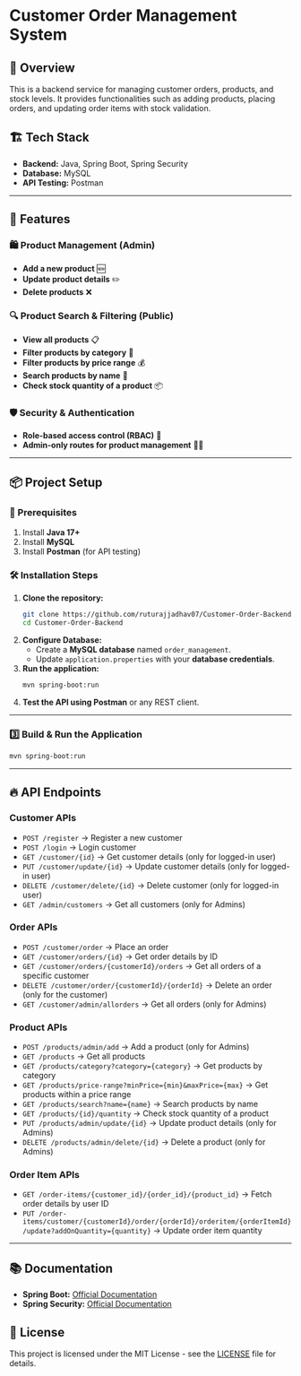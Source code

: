 # Customer Order Management System

## 📌 Overview

This is a backend service for managing customer orders, products, and stock levels. It provides functionalities such as adding products, placing orders, and updating order items with stock validation.

## 🏗️ Tech Stack

- **Backend:** Java, Spring Boot, Spring Security
- **Database:** MySQL
- **API Testing:** Postman

---

## 🚀 Features

### 🛍️ Product Management (Admin)

- **Add a new product** 🆕
- **Update product details** ✏️
- **Delete products** ❌

### 🔍 Product Search & Filtering (Public)

- **View all products** 📋
- **Filter products by category** 📂
- **Filter products by price range** 💰
- **Search products by name** 🔎
- **Check stock quantity of a product** 📦

### 🛡️ Security & Authentication

- **Role-based access control (RBAC)** 🔑
- **Admin-only routes for product management** 👨‍💼

---

## 📦 Project Setup

### 🔧 Prerequisites

1. Install **Java 17+**
2. Install **MySQL**
3. Install **Postman** (for API testing)

### 🛠️ Installation Steps

1. **Clone the repository:**
   ```bash
   git clone https://github.com/ruturajjadhav07/Customer-Order-Backend.git
   cd Customer-Order-Backend
   ```
2. **Configure Database:**
   - Create a **MySQL database** named `order_management`.
   - Update `application.properties` with your **database credentials**.
3. **Run the application:**
   ```bash
   mvn spring-boot:run
   ```
4. **Test the API using Postman** or any REST client.

---

### **3️⃣ Build & Run the Application**

```sh
mvn spring-boot:run
```
---
## 🔥 API Endpoints

### **Customer APIs**
- `POST /register` → Register a new customer  
- `POST /login` → Login customer  
- `GET /customer/{id}` → Get customer details (only for logged-in user)  
- `PUT /customer/update/{id}` → Update customer details (only for logged-in user)  
- `DELETE /customer/delete/{id}` → Delete customer (only for logged-in user)  
- `GET /admin/customers` → Get all customers (only for Admins)  

### **Order APIs**
- `POST /customer/order` → Place an order  
- `GET /customer/orders/{id}` → Get order details by ID  
- `GET /customer/orders/{customerId}/orders` → Get all orders of a specific customer  
- `DELETE /customer/order/{customerId}/{orderId}` → Delete an order (only for the customer)  
- `GET /customer/admin/allorders` → Get all orders (only for Admins)  

### **Product APIs**
- `POST /products/admin/add` → Add a product (only for Admins)  
- `GET /products` → Get all products  
- `GET /products/category?category={category}` → Get products by category  
- `GET /products/price-range?minPrice={min}&maxPrice={max}` → Get products within a price range  
- `GET /products/search?name={name}` → Search products by name  
- `GET /products/{id}/quantity` → Check stock quantity of a product  
- `PUT /products/admin/update/{id}` → Update product details (only for Admins)  
- `DELETE /products/admin/delete/{id}` → Delete a product (only for Admins)  

### **Order Item APIs**
- `GET /order-items/{customer_id}/{order_id}/{product_id}` → Fetch order details by user ID  
- `PUT /order-items/customer/{customerId}/order/{orderId}/orderitem/{orderItemId}/update?addOnQuantity={quantity}` → Update order item quantity  

---

## 📚 Documentation
- **Spring Boot:** [Official Documentation](https://docs.spring.io/spring-boot/docs/current/reference/htmlsingle/)
- **Spring Security:** [Official Documentation](https://docs.spring.io/spring-security/reference/index.html)


## 📜 License

This project is licensed under the MIT License - see the [LICENSE](https://github.com/ruturajjadhav07/Customer-Order-Backend/blob/main/LICENSE) file for details.

